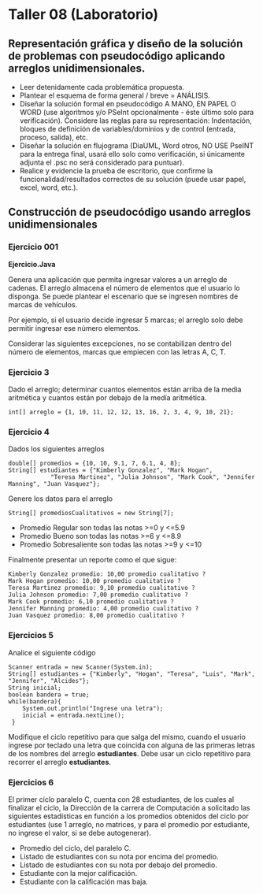 # Taller 08 (Laboratorio)

## Representación gráfica y diseño de la solución de problemas con pseudocódigo aplicando arreglos unidimensionales.

* Leer detenidamente cada problemática propuesta.
* Plantear el esquema de forma general / breve = ANÁLISIS.
* Diseñar la solución formal en pseudocódigo A MANO, EN PAPEL O WORD (use algoritmos y/o PSeInt opcionalmente - éste último solo para verificación). Considere las reglas para su representación: Indentación, bloques de definición de variables/dominios y de control (entrada, proceso, salida), etc. 
* Diseñar la solución en flujograma (DiaUML, Word otros, NO USE PseINT para la entrega final, usará ello solo como verificación, si únicamente adjunta el .psc no será considerado para puntuar).
* Realice y evidencie la prueba de escritorio, que confirme la funcionalidad/resultados correctos de su solución (puede usar papel, excel, word, etc.).

## Construcción de pseudocódigo usando arreglos unidimensionales

### Ejercicio 001

**Ejercicio.Java**

Genera una aplicación que permita ingresar valores a un arreglo de cadenas. El arreglo almacena el número de elementos que el usuario lo disponga. Se puede plantear el escenario que se ingresen nombres de marcas de vehículos.

Por ejemplo, si el usuario decide ingresar 5 marcas; el arreglo solo debe permitir ingresar ese número elementos.

Considerar las siguientes excepciones, no se contabilizan dentro del número de elementos, marcas que empiecen con las letras
A, C, T.

### Ejercicio 3
Dado el arreglo; determinar cuantos elementos están arriba de la media aritmética y cuantos están por debajo de la medía aritmética.
```
int[] arreglo = {1, 10, 11, 12, 12, 13, 16, 2, 3, 4, 9, 10, 21};
```

### Ejercicio 4
Dados los siguientes arreglos
```
double[] promedios = {10, 10, 9.1, 7, 6.1, 4, 8};
String[] estudiantes = {"Kimberly Gonzalez", "Mark Hogan",
            "Teresa Martinez", "Julia Johnson", "Mark Cook", "Jennifer Manning", "Juan Vasquez"};
```

Genere  los datos para el arreglo
```
String[] promediosCualitativos = new String[7];

```
* Promedio Regular son todas las notas >=0 y <=5.9
* Promedio Bueno son todas las notas >=6 y <=8.9
* Promedio Sobresaliente son todas las notas >=9 y <=10

Finalmente presentar un reporte como el que sigue:

```
Kimberly Gonzalez promedio: 10,00 promedio cualitativo ?
Mark Hogan promedio: 10,00 promedio cualitativo ?
Teresa Martinez promedio: 9,10 promedio cualitativo ?
Julia Johnson promedio: 7,00 promedio cualitativo ?
Mark Cook promedio: 6,10 promedio cualitativo ?
Jennifer Manning promedio: 4,00 promedio cualitativo ?
Juan Vasquez promedio: 8,00 promedio cualitativo ?
```

### Ejercicios 5
Analice el siguiente código
```
Scanner entrada = new Scanner(System.in);
String[] estudiantes = {"Kimberly", "Hogan", "Teresa", "Luis", "Mark", "Jennifer", "Alcides"};
String inicial;
boolean bandera = true;
while(bandera){
    System.out.println("Ingrese una letra");
    inicial = entrada.nextLine();
 }
```
Modifique el ciclo repetitivo para que salga del mismo, cuando el usuario ingrese por teclado una letra que coincida con alguna de las primeras letras de los nombres del arreglo **estudiantes**. Debe usar un ciclo repetitivo para recorrer el arreglo **estudiantes**.


### Ejercicios 6
El primer ciclo paralelo C, cuenta con 28 estudiantes, de los cuales al finalizar el ciclo, la Dirección de la carrera de Computación a solicitado las siguientes estadísticas en función a los promedios obtenidos del ciclo por estudiantes (use 1 arreglo, no matrices, y para el promedio por estudiante, no ingrese el valor, si se debe autogenerar). 

- Promedio del ciclo, del paralelo C. 
- Listado de estudiantes con su nota por encima del promedio. 
- Listado de estudiantes con su nota por debajo del promedio. 
- Estudiante con la mejor calificación. 
- Estudiante con la calificación mas baja. 

